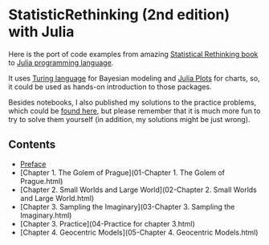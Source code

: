 # StatisticRethinking (2nd edition) with Julia

Here is the port of code examples from amazing [Statistical Rethinking book](https://xcelab.net/rm/statistical-rethinking/) 
to [Julia programming language](https://julialang.org/).

It uses [Turing language](https://turing.ml/stable/) for Bayesian modeling and [Julia Plots](https://docs.juliaplots.org/latest/) for charts, so, it could be 
used as hands-on introduction to those packages.

Besides notebooks, I also published my solutions to the practice problems, which could be [found here](https://github.com/Shmuma/rethinking-2ed-julia/tree/main/solutions),
but please remember that it is much more fun to try to solve them yourself (in addition, my solutions might be just wrong).

## Contents

* [Preface](00-Preface.html)
* [Chapter 1. The Golem of Prague](01-Chapter 1. The Golem of Prague.html)
* [Chapter 2. Small Worlds and Large World](02-Chapter 2. Small Worlds and Large World.html)
* [Chapter 3. Sampling the Imaginary](03-Chapter 3. Sampling the Imaginary.html)
* [Chapter 3. Practice](04-Practice for chapter 3.html)
* [Chapter 4. Geocentric Models](05-Chapter 4. Geocentric Models.html)
